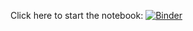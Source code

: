 Click here to start the notebook:
[![Binder](https://mybinder.org/badge_logo.svg)](https://mybinder.org/v2/gh/HuangZhiming-the-Great/jupyter_examples/HEAD?filepath=basic_example_scenes.ipynb)
